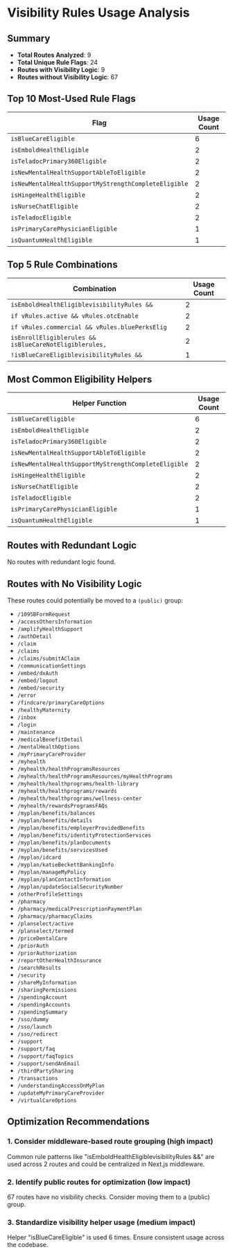 # Visibility Rules Usage Analysis

## Summary

- **Total Routes Analyzed**: 9
- **Total Unique Rule Flags**: 24
- **Routes with Visibility Logic**: 9
- **Routes without Visibility Logic**: 67

## Top 10 Most-Used Rule Flags

| Flag                                                 | Usage Count |
| ---------------------------------------------------- | ----------- |
| `isBlueCareEligible`                                 | 6           |
| `isEmboldHealthEligible`                             | 2           |
| `isTeladocPrimary360Eligible`                        | 2           |
| `isNewMentalHealthSupportAbleToEligible`             | 2           |
| `isNewMentalHealthSupportMyStrengthCompleteEligible` | 2           |
| `isHingeHealthEligible`                              | 2           |
| `isNurseChatEligible`                                | 2           |
| `isTeladocEligible`                                  | 2           |
| `isPrimaryCarePhysicianEligible`                     | 1           |
| `isQuantumHealthEligible`                            | 1           |

## Top 5 Rule Combinations

| Combination                                            | Usage Count |
| ------------------------------------------------------ | ----------- |
| `isEmboldHealthEligiblevisibilityRules &&`             | 2           |
| `if vRules.active && vRules.otcEnable`                 | 2           |
| `if vRules.commercial && vRules.bluePerksElig`         | 2           |
| `isEnrollEligiblerules && isBlueCareNotEligiblerules,` | 2           |
| `!isBlueCareEligiblevisibilityRules &&`                | 1           |

## Most Common Eligibility Helpers

| Helper Function                                      | Usage Count |
| ---------------------------------------------------- | ----------- |
| `isBlueCareEligible`                                 | 6           |
| `isEmboldHealthEligible`                             | 2           |
| `isTeladocPrimary360Eligible`                        | 2           |
| `isNewMentalHealthSupportAbleToEligible`             | 2           |
| `isNewMentalHealthSupportMyStrengthCompleteEligible` | 2           |
| `isHingeHealthEligible`                              | 2           |
| `isNurseChatEligible`                                | 2           |
| `isTeladocEligible`                                  | 2           |
| `isPrimaryCarePhysicianEligible`                     | 1           |
| `isQuantumHealthEligible`                            | 1           |

## Routes with Redundant Logic

No routes with redundant logic found.

## Routes with No Visibility Logic

These routes could potentially be moved to a `(public)` group:

- `/1095BFormRequest`
- `/accessOthersInformation`
- `/amplifyHealthSupport`
- `/authDetail`
- `/claim`
- `/claims`
- `/claims/submitAClaim`
- `/communicationSettings`
- `/embed/dxAuth`
- `/embed/logout`
- `/embed/security`
- `/error`
- `/findcare/primaryCareOptions`
- `/healthyMaternity`
- `/inbox`
- `/login`
- `/maintenance`
- `/medicalBenefitDetail`
- `/mentalHealthOptions`
- `/myPrimaryCareProvider`
- `/myhealth`
- `/myhealth/healthProgramsResources`
- `/myhealth/healthProgramsResources/myHealthPrograms`
- `/myhealth/healthprograms/health-library`
- `/myhealth/healthprograms/rewards`
- `/myhealth/healthprograms/wellness-center`
- `/myhealth/rewardsProgramsFAQs`
- `/myplan/benefits/balances`
- `/myplan/benefits/details`
- `/myplan/benefits/employerProvidedBenefits`
- `/myplan/benefits/identityProtectionServices`
- `/myplan/benefits/planDocuments`
- `/myplan/benefits/servicesUsed`
- `/myplan/idcard`
- `/myplan/katieBeckettBankingInfo`
- `/myplan/manageMyPolicy`
- `/myplan/planContactInformation`
- `/myplan/updateSocialSecurityNumber`
- `/otherProfileSettings`
- `/pharmacy`
- `/pharmacy/medicalPrescriptionPaymentPlan`
- `/pharmacy/pharmacyClaims`
- `/planselect/active`
- `/planselect/termed`
- `/priceDentalCare`
- `/priorAuth`
- `/priorAuthorization`
- `/reportOtherHealthInsurance`
- `/searchResults`
- `/security`
- `/shareMyInformation`
- `/sharingPermissions`
- `/spendingAccount`
- `/spendingAccounts`
- `/spendingSummary`
- `/sso/dummy`
- `/sso/launch`
- `/sso/redirect`
- `/support`
- `/support/faq`
- `/support/faqTopics`
- `/support/sendAnEmail`
- `/thirdPartySharing`
- `/transactions`
- `/understandingAccessOnMyPlan`
- `/updateMyPrimaryCareProvider`
- `/virtualCareOptions`

## Optimization Recommendations

### 1. Consider middleware-based route grouping (high impact)

Common rule patterns like "isEmboldHealthEligiblevisibilityRules &&" are used across 2 routes and could be centralized in Next.js middleware.

### 2. Identify public routes for optimization (low impact)

67 routes have no visibility checks. Consider moving them to a (public) group.

### 3. Standardize visibility helper usage (medium impact)

Helper "isBlueCareEligible" is used 6 times. Ensure consistent usage across the codebase.
